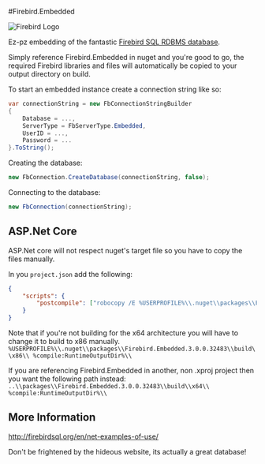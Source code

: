 #Firebird.Embedded

![Firebird Logo](http://firebirdsql.org/file/about/firebird-logo-48.png)

Ez-pz embedding of the fantastic [Firebird SQL RDBMS database](http://firebirdsql.org/).

Simply reference Firebird.Embedded in nuget and you're good to go, the required Firebird libraries and files will automatically be copied to your output directory on build.

To start an embedded instance create a connection string like so:

```c#
var connectionString = new FbConnectionStringBuilder
{
    Database = ...,
    ServerType = FbServerType.Embedded,
    UserID = ...,
    Password = ...
}.ToString();
```

Creating the database:

```c#
new FbConnection.CreateDatabase(connectionString, false);
```

Connecting to the database:
```c#
new FbConnection(connectionString);
```

## ASP.Net Core
ASP.Net core will not respect nuget's target file so you have to copy the files manually.

In you `project.json` add the following:

```json
{
    "scripts": {
        "postcompile": ["robocopy /E %USERPROFILE%\\.nuget\\packages\\Firebird.Embedded.3.0.0.32483\\build\\x64\\ %compile:RuntimeOutputDir%\\"]
    }
}
```

Note that if you're not building for the x64 architecture you will have to change it to build to x86 manually.
`%USERPROFILE%\\.nuget\\packages\\Firebird.Embedded.3.0.0.32483\\build\\x86\\ %compile:RuntimeOutputDir%\\`

If you are referencing Firebird.Embedded in another, non .xproj project then you want the following path instead:
`..\\packages\\Firebird.Embedded.3.0.0.32483\\build\\x64\\ %compile:RuntimeOutputDir%\\`

## More Information
http://firebirdsql.org/en/net-examples-of-use/

Don't be frightened by the hideous website, its actually a great database!
